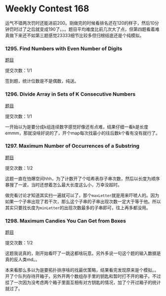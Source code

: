 # Weekly Contest 168

运气不错两次罚时还能进前200。刚做完的时候看排名还在120的样子，然后10分钟罚时过了之后就变成190了。。。题目平均难度比前几次大了点，但第四题看着难真做下来还不如第三题感觉23333细节比较多但归根结底还是个纯模拟。



### 1295. Find Numbers with Even Number of Digits

[题目](https://leetcode.com/contest/weekly-contest-168/problems/find-numbers-with-even-number-of-digits/) 

提交次数：1/1

签到题，统计位数是不是偶数，纯送。



### 1296. Divide Array in Sets of K Consecutive Numbers

[题目](https://leetcode.com/contest/weekly-contest-168/problems/divide-array-in-sets-of-k-consecutive-numbers/)

提交次数：1/1

一开始以为是要分成k组连续数字感觉好像还有点难，结果仔细一看k是长度emmm，那就没啥好说的了，开个map每次找最小的往后数k个看有没有就行了。



### 1297. Maximum Number of Occurrences of a Substring

[题目](https://leetcode.com/contest/weekly-contest-168/problems/maximum-number-of-occurrences-of-a-substring/)

提交次数：1/2

这题一直在怕爆空间hhh，为了计数开了个哈希表存子串次数，然后以长度为顺序暴搜了一波，当时还想着怎么最大长度这么小，万幸没超时。

做完看讨论才知道其实扫一遍就可以了，那个`maxLetter`就是用来吓唬人的。因为如果一个子串出现了若干次，那么这个子串的子串出现次数一定大于等于他。所以其实只要找长度为`minLetter`的出现次数最多的子串即可，往上再多都没用。




### 1298. Maximum Candies You Can Get from Boxes

[题目](https://leetcode.com/contest/weekly-contest-168/problems/maximum-candies-you-can-get-from-boxes/)

提交次数：1/2

这题我说真的，刚开始看吓了一跳这都啥玩意。另外多说一句这个题的输入数据是真的反人类md。。

本来看那么多以为是要拓扑排序啥的找最优策略，结果看完发现原来是个模拟。。开了个队列存待开箱子，另外开两个数组存手里的钥匙和暂时打不开的箱子。不过挂了一次因为没考虑两个箱子里面互相有对方钥匙的情况，加了个开过箱子的统计就过了。